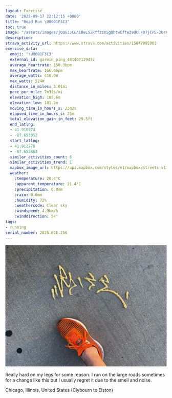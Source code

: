 ```yaml
---
layout: Exercise
date: '2025-09-17 22:12:15 +0000'
title: "Road Run \U0001F3C3"
toc: true
image: "/assets/images/jQQG3JCEniBeL52RYfzzsSgQhtwCfte39QCuF07jCPE-2048x1536.jpg.jpeg"
description:
strava_activity_url: https://www.strava.com/activities/15847895003
exercise_data:
  emoji: "\U0001F3C3"
  external_id: garmin_ping_481407129472
  average_heartrate: 150.3bpm
  max_heartrate: 166.0bpm
  average_watts: 418.0W
  max_watts: 524W
  distance_in_miles: 3.01mi
  pace_per_mile: 7m39s/mi
  elevation_high: 185.6m
  elevation_low: 181.2m
  moving_time_in_hours_s: 23m2s
  elapsed_time_in_hours_s: 25m
  total_elevation_gain_in_feet: 29.5ft
  end_latlng:
  - 41.910574
  - -87.653052
  start_latlng:
  - 41.912276
  - -87.652863
  similar_activities_count: 6
  similar_activities_trend: 1
  mapbox_image_url: https://api.mapbox.com/styles/v1/mapbox/streets-v11/static/path-5+787af2-1.0(oky~Fv~~uOQNYb%40SNo%40~%40MP%40HIVKRQNKZs%40dAYj%40g%40v%40g%40n%40g%40Va%40%5EMx%40IJY%60%40Sd%40k%40l%40IZW%60%40%3FhAFz%40BD%3F%5CBd%40%3Fj%40CZDf%40AxA%40vCDrC%3FvAEh%40%40zBBb%40Ed%40Fn%40Ap%40XpBZxAJbAX%60BJ%60ALd%40%40%3F%60%40%5BXYx%40i%40bBqAz%40a%40bAq%40VYd%40UbCeB%60A_%40%60Aw%40%5CMPQl%40a%40%5C_%40XUXIl%40a%40%7CAmA%60Am%40d%40_%40%60%40SFKROjCoA%5CKd%40Y~%40_%40%60BaAbEuBbAo%40TIb%40Wt%40UbAI%60AS%5CC%60AQrAMf%40%3FNCT%3Fh%40KPGd%40Wf%40_%40xBiCFc%40BoACyBC_%40%3F%7DDGiB%40g%40G%7DC%40aBE_HBuFGaBE_%40Ag%40JiB%40eBG_FEQGCK%3FuCHy%40KQDY%40m%40E_%40F%5BAk%40Bs%40%3FQEKBI%3FiAGSGa%40Bi%40KU%3FOb%40EdAKlAAb%40Hz%40CjADj%40~%40pBDLAFQXiA%7C%40g%40d%40%7BA%60A%7D%40z%40oCvB),pin-s-s+e5b22e(-87.65436,41.91432),pin-s-f+89ae00(-87.65267999999999,41.909209999999966)/auto/800x800?access_token=pk.eyJ1Ijoiam9zaGJlY2ttYW4iLCJhIjoiY205eWR2aDd1MWZ6djJrbXc4a3M0bWZleiJ9.XiG9OWkNcZk2QzjJbxLB4A
  weather:
    :temperature: 20.4°C
    :apparent_temperature: 21.4°C
    :precipitation: 0.0mm
    :rain: 0.0mm
    :humidity: 72%
    :weathercode: Clear sky
    :windspeed: 4.9km/h
    :winddirection: 54°
tags:
- running
serial_number: 2025.ECE.256
---
```

![Road Run](/assets/images/jQQG3JCEniBeL52RYfzzsSgQhtwCfte39QCuF07jCPE-2048x1536.jpg.jpeg)

Really hard on my legs for some reason. I run on the large roads sometimes for a change like this but I usually regret it due to the smell and noise.

Chicago, Illinois, United States (Clybourn to Elston)
